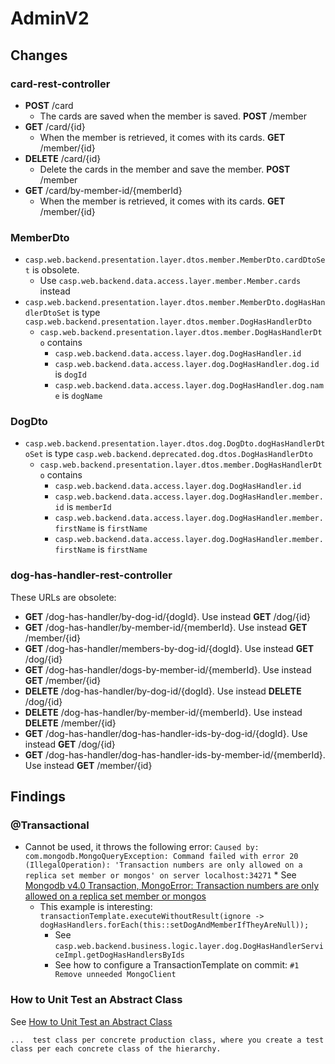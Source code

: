 # AdminV2

## Changes

### card-rest-controller

* **POST** /card
    * The cards are saved when the member is saved. **POST** /member
* **GET** /card/{id}
    * When the member is retrieved, it comes with its cards. **GET** /member/{id}
* **DELETE** /card/{id}
    * Delete the cards in the member and save the member. **POST** /member
* **GET** /card/by-member-id/{memberId}
    * When the member is retrieved, it comes with its cards. **GET** /member/{id}

### MemberDto

* `casp.web.backend.presentation.layer.dtos.member.MemberDto.cardDtoSet` is obsolete.
    * Use `casp.web.backend.data.access.layer.member.Member.cards` instead
* `casp.web.backend.presentation.layer.dtos.member.MemberDto.dogHasHandlerDtoSet` is type
  `casp.web.backend.presentation.layer.dtos.member.DogHasHandlerDto`
    * `casp.web.backend.presentation.layer.dtos.member.DogHasHandlerDto` contains
        * `casp.web.backend.data.access.layer.dog.DogHasHandler.id`
        * `casp.web.backend.data.access.layer.dog.DogHasHandler.dog.id` is `dogId`
        * `casp.web.backend.data.access.layer.dog.DogHasHandler.dog.name` is `dogName`

### DogDto

* `casp.web.backend.presentation.layer.dtos.dog.DogDto.dogHasHandlerDtoSet` is type
  `casp.web.backend.deprecated.dog.dtos.DogHasHandlerDto`
    * `casp.web.backend.presentation.layer.dtos.member.DogHasHandlerDto` contains
        * `casp.web.backend.data.access.layer.dog.DogHasHandler.id`
        * `casp.web.backend.data.access.layer.dog.DogHasHandler.member.id` is `memberId`
        * `casp.web.backend.data.access.layer.dog.DogHasHandler.member.firstName` is `firstName`
        * `casp.web.backend.data.access.layer.dog.DogHasHandler.member.firstName` is `firstName`

### dog-has-handler-rest-controller

These URLs are obsolete:

* **GET** /dog-has-handler/by-dog-id/{dogId}. Use instead **GET** /dog/{id}
* **GET** /dog-has-handler/by-member-id/{memberId}. Use instead **GET** /member/{id}
* **GET** /dog-has-handler/members-by-dog-id/{dogId}. Use instead **GET** /dog/{id}
* **GET** /dog-has-handler/dogs-by-member-id/{memberId}. Use instead **GET** /member/{id}
* **DELETE** /dog-has-handler/by-dog-id/{dogId}. Use instead **DELETE** /dog/{id}
* **DELETE** /dog-has-handler/by-member-id/{memberId}. Use instead **DELETE** /member/{id}
* **GET** /dog-has-handler/dog-has-handler-ids-by-dog-id/{dogId}. Use instead **GET** /dog/{id}
* **GET** /dog-has-handler/dog-has-handler-ids-by-member-id/{memberId}. Use instead **GET** /member/{id}

## Findings

### @Transactional

* Cannot be used, it throws the following error:
  `Caused by: com.mongodb.MongoQueryException: Command failed with error 20 (IllegalOperation): 'Transaction numbers are only allowed on a replica set member or mongos' on server localhost:34271`
    *
  See [Mongodb v4.0 Transaction, MongoError: Transaction numbers are only allowed on a replica set member or mongos](https://stackoverflow.com/a/51462024/1066054)
    * This example is interesting:
      `transactionTemplate.executeWithoutResult(ignore -> dogHasHandlers.forEach(this::setDogAndMemberIfTheyAreNull));`
        * See `casp.web.backend.business.logic.layer.dog.DogHasHandlerServiceImpl.getDogHasHandlersByIds`
        * See how to configure a TransactionTemplate on commit: `#1 Remove unneeded MongoClient`

### How to Unit Test an Abstract Class

See [How to Unit Test an Abstract Class](https://enterprisecraftsmanship.com/posts/how-to-unit-test-an-abstract-class/)

    ...  test class per concrete production class, where you create a test class per each concrete class of the hierarchy.
